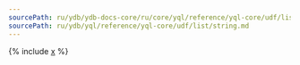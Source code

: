 ```yaml
---
sourcePath: ru/ydb/ydb-docs-core/ru/core/yql/reference/yql-core/udf/list/string.md
sourcePath: ru/ydb/yql/reference/yql-core/udf/list/string.md
---
```


{% include [x](_includes/string.md) %}
